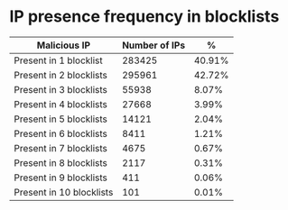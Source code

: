# IP presence frequency in blocklists
| Malicious IP | Number of IPs | % |
|----|----|----|
| Present in 1 blocklist | 283425 | 40.91% |
| Present in 2 blocklists | 295961 | 42.72% |
| Present in 3 blocklists | 55938 | 8.07% |
| Present in 4 blocklists | 27668 | 3.99% |
| Present in 5 blocklists | 14121 | 2.04% |
| Present in 6 blocklists | 8411 | 1.21% |
| Present in 7 blocklists | 4675 | 0.67% |
| Present in 8 blocklists | 2117 | 0.31% |
| Present in 9 blocklists | 411 | 0.06% |
| Present in 10 blocklists | 101 | 0.01% |
